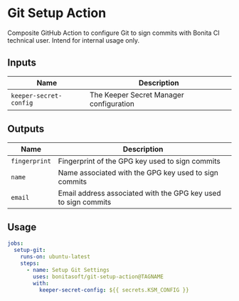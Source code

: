 # Git Setup Action

Composite GitHub Action to configure Git to sign commits with Bonita CI technical user.
Intend for internal usage only.

## Inputs

| Name                   | Description                             |
| ---------------------- | --------------------------------------- |
| `keeper-secret-config` | The Keeper Secret Manager configuration |

## Outputs

| Name          | Description                                                    |
| ------------- | -------------------------------------------------------------- |
| `fingerprint` | Fingerprint of the GPG key used to sign commits                |
| `name`        | Name associated with the GPG key used to sign commits          |
| `email`       | Email address associated with the GPG key used to sign commits |

## Usage

```yaml
jobs:
  setup-git:
    runs-on: ubuntu-latest
    steps:
      - name: Setup Git Settings
        uses: bonitasoft/git-setup-action@TAGNAME
        with:
          keeper-secret-config: ${{ secrets.KSM_CONFIG }}
```
